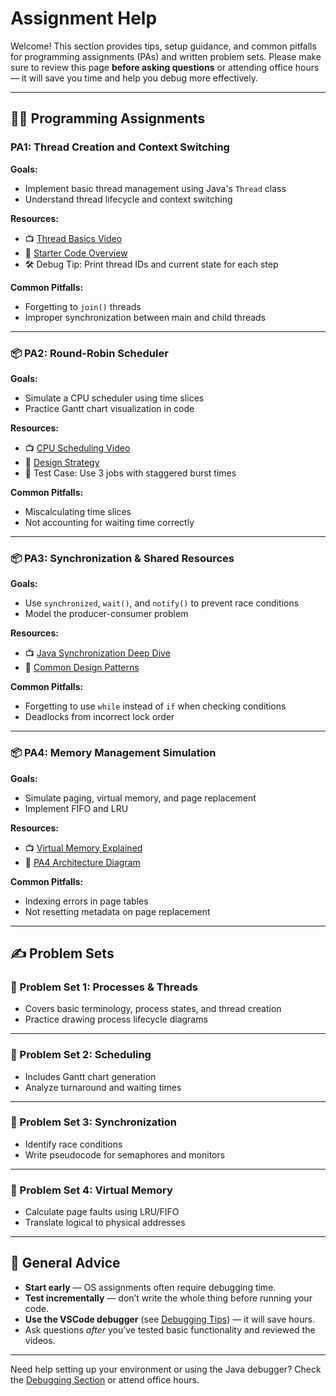 # Assignment Help

Welcome! This section provides tips, setup guidance, and common pitfalls for programming assignments (PAs) and written problem sets. Please make sure to review this page **before asking questions** or attending office hours — it will save you time and help you debug more effectively.

---

## 🧑‍💻 Programming Assignments

### PA1: Thread Creation and Context Switching
**Goals:**
- Implement basic thread management using Java's `Thread` class
- Understand thread lifecycle and context switching

**Resources:**
- 📺 [Thread Basics Video](https://www.youtube.com/your-video-link)
- 🧾 [Starter Code Overview](#)
- 🛠️ Debug Tip: Print thread IDs and current state for each step

**Common Pitfalls:**
- Forgetting to `join()` threads
- Improper synchronization between main and child threads

---

### 📦 PA2: Round-Robin Scheduler
**Goals:**
- Simulate a CPU scheduler using time slices
- Practice Gantt chart visualization in code

**Resources:**
- 📺 [CPU Scheduling Video](https://www.youtube.com/your-video-link)
- 🧾 [Design Strategy](#)
- 🧪 Test Case: Use 3 jobs with staggered burst times

**Common Pitfalls:**
- Miscalculating time slices
- Not accounting for waiting time correctly

---

### 📦 PA3: Synchronization & Shared Resources
**Goals:**
- Use `synchronized`, `wait()`, and `notify()` to prevent race conditions
- Model the producer-consumer problem

**Resources:**
- 📺 [Java Synchronization Deep Dive](https://www.youtube.com/your-video-link)
- 🧾 [Common Design Patterns](#)

**Common Pitfalls:**
- Forgetting to use `while` instead of `if` when checking conditions
- Deadlocks from incorrect lock order

---

### 📦 PA4: Memory Management Simulation
**Goals:**
- Simulate paging, virtual memory, and page replacement
- Implement FIFO and LRU

**Resources:**
- 📺 [Virtual Memory Explained](https://www.youtube.com/your-video-link)
- 🧾 [PA4 Architecture Diagram](#)

**Common Pitfalls:**
- Indexing errors in page tables
- Not resetting metadata on page replacement

---

## ✍️ Problem Sets

### 📝 Problem Set 1: Processes & Threads
- Covers basic terminology, process states, and thread creation
- Practice drawing process lifecycle diagrams

---

### 📝 Problem Set 2: Scheduling
- Includes Gantt chart generation
- Analyze turnaround and waiting times

---

### 📝 Problem Set 3: Synchronization
- Identify race conditions
- Write pseudocode for semaphores and monitors

---

### 📝 Problem Set 4: Virtual Memory
- Calculate page faults using LRU/FIFO
- Translate logical to physical addresses

---

## 🔁 General Advice

- **Start early** — OS assignments often require debugging time.
- **Test incrementally** — don’t write the whole thing before running your code.
- **Use the VSCode debugger** (see [Debugging Tips](#)) — it will save hours.
- Ask questions *after* you’ve tested basic functionality and reviewed the videos.

---

Need help setting up your environment or using the Java debugger? Check the [Debugging Section](#) or attend office hours.
